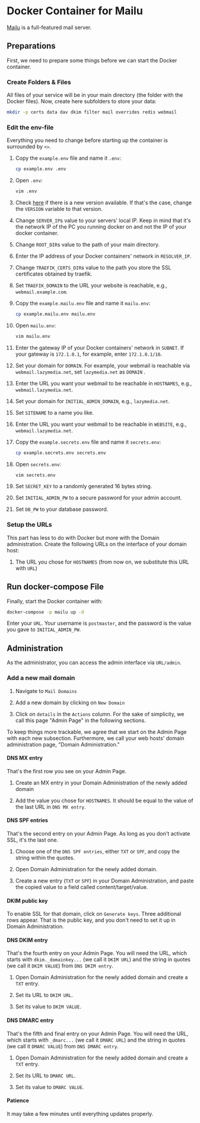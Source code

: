 # Docker Container for Mailu

[Mailu](https://github.com/mailu/mailu) is a full-featured mail server.

## Preparations

First, we need to prepare some things before we can start the Docker container.

### Create Folders & Files

All files of your service will be in your main directory (the folder with the Docker files). Now, create here
subfolders to store your data:

``` bash
mkdir -p certs data dav dkim filter mail overrides redis webmail
```

### Edit the env-file

Everything you need to change before starting up the container is surrounded by `<>`.

1. Copy the `example.env` file and name it `.env`:

    ``` bash
    cp example.env .env
    ```

1. Open `.env`:

    ``` bash
    vim .env
    ```

1. Check [here](https://hub.docker.com/r/mailu/nginx/tags) if there is a new version available. If that's the
   case, change the `VERSION` variable to that version.

1. Change `SERVER_IP`s value to your servers' local IP. Keep in mind that it's the network IP of the PC you running
   docker on and not the IP of your docker container.

1. Change `ROOT_DIR`s value to the path of your main directory.

1. Enter the IP address of your Docker containers' network in `RESOLVER_IP`.

1. Change `TRAEFIK_CERTS_DIR`s value to the path you store the SSL certificates obtained by traefik.

1. Set `TRAEFIK_DOMAIN` to the URL your website is reachable, e.g., `webmail.example.com`.

1. Copy the `example.mailu.env` file and name it `mailu.env`:

    ``` bash
    cp example.mailu.env mailu.env
    ```

1. Open `mailu.env`:

    ``` bash
    vim mailu.env
    ```

1. Enter the gateway IP of your Docker containers' network in `SUBNET`. If your gateway is `172.1.0.1`, for example,
   enter `172.1.0.1/16`.

1. Set your domain for `DOMAIN`. For example, your webmail is reachable via `webmail.lazymedia.net`, set `lazymedia.net` as `DOMAIN` .

1. Enter the URL you want your webmail to be reachable in `HOSTNAMES`, e.g., `webmail.lazymedia.net`.

1. Set your domain for `INITIAL_ADMIN_DOMAIN`, e.g., `lazymedia.net`.

1. Set `SITENAME` to a name you like.

1. Enter the URL you want your webmail to be reachable in `WEBSITE`, e.g., `webmail.lazymedia.net`.

1. Copy the `example.secrets.env` file and name it `secrets.env`:

    ``` bash
    cp example.secrets.env secrets.env
    ```

1. Open `secrets.env`:

    ``` bash
    vim secrets.env
    ```

1. Set `SECRET_KEY` to a randomly generated 16 bytes string.

1. Set `INITIAL_ADMIN_PW` to a secure password for your admin account.

1. Set `DB_PW` to your database password.

### Setup the URLs

This part has less to do with Docker but more with the Domain administration. Create the following URLs on the
interface of your domain host:

1. The URL you chose for `HOSTNAMES` (from now on, we substitute this URL with `URL`)

## Run docker-compose File

Finally, start the Docker container with:

``` bash
docker-compose -p mailu up -d
```

Enter your `URL`. Your username is `postmaster`, and the password is the value you gave to `INITIAL_ADMIN_PW`.

## Administration

As the administrator, you can access the admin interface via `URL/admin`.

### Add a new mail domain

1. Navigate to `Mail Domains`

1. Add a new domain by clicking on `New Domain`

1. Click on `details` in the `Actions` column. For the sake of simplicity, we call this page "Admin Page" in the
   following sections.

To keep things more trackable, we agree that we start on the Admin Page with each new subsection. Furthermore, we call
your web hosts' domain administration page, "Domain Administration."

#### DNS MX entry

That's the first row you see on your Admin Page.

1. Create an MX entry in your Domain Administration of the newly added domain

1. Add the value you chose for `HOSTNAMES`. It should be equal to the value of the last URL in `DNS MX entry`.

#### DNS SPF entries

That's the second entry on your Admin Page. As long as you don't activate SSL, it's the last one.

1. Choose one of the `DNS SPF entries`, either `TXT` or `SPF`, and copy the string within the quotes.

1. Open Domain Administration for the newly added domain.

1. Create a new entry (`TXT` or `SPF`) in your Domain Administration, and paste the copied value to a field called
   content/target/value.

#### DKIM public key

To enable SSL for that domain, click on `Generate keys`. Three additional rows appear. That is the public key, and you don't need to set it up in Domain Administration.

#### DNS DKIM entry

That's the fourth entry on your Admin Page. You will need the URL, which starts with `dkim._domainkey...`
(we call it `DKIM URL`) and the string in quotes (we call it `DKIM VALUE`) from `DNS DKIM entry`.

1. Open Domain Administration for the newly added domain and create a `TXT` entry.

1. Set its URL to `DKIM URL`.

1. Set its value to `DKIM VALUE`.

#### DNS DMARC entry

That's the fifth and final entry on your Admin Page. You will need the URL, which starts with `_dmarc...`
(we call it `DMARC URL`) and the string in quotes (we call it `DMARC VALUE`) from `DNS DMARC entry`.

1. Open Domain Administration for the newly added domain and create a `TXT` entry.

1. Set its URL to `DMARC URL`.

1. Set its value to `DMARC VALUE`.

#### Patience

It may take a few minutes until everything updates properly.
